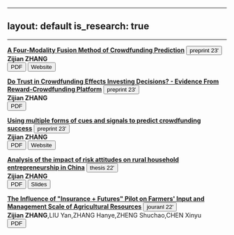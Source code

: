 
---
layout: default
is_research: true
---


---
  
<p><a href="resources/MS_CFMP.pdf"><strong>A Four-Modality Fusion Method of Crowdfunding Prediction</strong></a> <button type="button" class="button-preprint">preprint 23'</button> <br />
<strong>Zijian ZHANG</strong>       <br />
<a href="resources/MS_CFMP.pdf"><button type="button" class="button-pdf">PDF</button></a>
<a href="https://zjzhang1999.github.io/cfmp.github.io/"><button type="button" class="button-web">Website</button></a></p>

<p><a href="resources/MS_Onlinetrust.pdf"><strong>Do Trust in Crowdfunding Effects Investing Decisions? -
Evidence From Reward-Crowdfunding Platform</strong></a> <button type="button" class="button-preprint">preprint 23'</button>  <br />
<strong>Zijian ZHANG</strong>      <br />
<a href="resources/MS_Onlinetrust.pdf"><button type="button" class="button-pdf">PDF</button></a> 

<p><a href="resources/MS_IS6912.pdf"><strong>Using multiple forms of cues and signals to predict
crowdfunding success</strong></a> <button type="button" class="button-preprint">preprint 23'</button>  <br />
<strong>Zijian ZHANG</strong>      <br />
<a href="resources/MS_IS6912.pdf"><button type="button" class="button-pdf">PDF</button></a>
<a href="https://github.com/zjzhang1999/crowdfunding-prediction"><button type="button" class="button-web">Website</button></a></p>

<p><a href="resources/UG_Disseration.pdf"><strong>Analysis of the impact of risk attitudes on rural 
household entrepreneurship in China</strong></a> <button type="button" class="button-preprint">thesis 22'</button>  <br />
<strong>Zijian ZHANG</strong>      <br />
<a href="resources/UG_Disseration.pdf"><button type="button" class="button-pdf">PDF</button></a>
<a href="UG_Dissertation_slides.pdf"><button type="button" class="button-slides">Slides</button></a></p>

<p><a href="resources/UG_Future insurance.pdf"><strong>The Influence of "Insurance + Futures" Pilot on Farmers' Input and Management Scale of
Agricultural Resources</strong></a> <button type="button" class="button-journal">jouranl 22'</button>  <br />
<strong>Zijian ZHANG</strong>,LIU Yan,ZHANG Hanye,ZHENG Shuchao,CHEN Xinyu      <br />
<a href="resources/UG_Future insurance.pdf"><button type="button" class="button-pdf">PDF</button></a>



